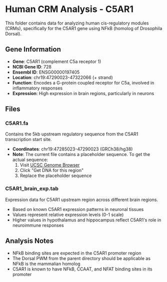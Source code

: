# Human CRM Analysis - C5AR1

This folder contains data for analyzing human cis-regulatory modules (CRMs), specifically for the C5AR1 gene using NFkB (homolog of Drosophila Dorsal).

## Gene Information

- **Gene**: C5AR1 (complement C5a receptor 1)
- **NCBI Gene ID**: 728
- **Ensembl ID**: ENSG00000197405
- **Location**: chr19:47290023-47322066 (+ strand)
- **Function**: Encodes a G-protein coupled receptor for C5a, involved in inflammatory responses
- **Expression**: High expression in brain regions, particularly in neurons

## Files

### C5AR1.fa
Contains the 5kb upstream regulatory sequence from the C5AR1 transcription start site.
- **Coordinates**: chr19:47285023-47290023 (GRCh38/hg38)
- **Note**: The current file contains a placeholder sequence. To get the actual sequence:
  1. Visit [UCSC Genome Browser](https://genome.ucsc.edu/cgi-bin/hgc?db=hg38&c=chr19&l=47285022&r=47290023)
  2. Click "Get DNA for this region"
  3. Replace the placeholder sequence

### C5AR1_brain_exp.tab
Expression data for C5AR1 upstream region across different brain regions.
- Based on known C5AR1 expression patterns in neuronal tissues
- Values represent relative expression levels (0-1 scale)
- Higher values in hypothalamus and hippocampus reflect C5AR1's role in neuroimmune responses

## Analysis Notes

- NFkB binding sites are expected in the C5AR1 promoter region
- The Dorsal PWM from the parent directory should be applicable as NFkB is the mammalian homolog
- C5AR1 is known to have NFkB, CCAAT, and NFAT binding sites in its promoter